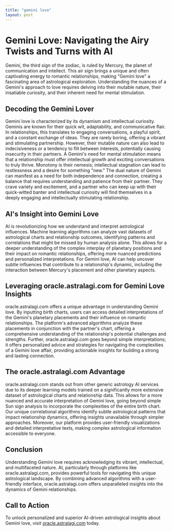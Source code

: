 ```yaml
---
title: "gemini love"
layout: post
---
```


# Gemini Love: Navigating the Airy Twists and Turns with AI

Gemini, the third sign of the zodiac, is ruled by Mercury, the planet of communication and intellect.  This air sign brings a unique and often captivating energy to romantic relationships, making "Gemini love" a fascinating area of astrological exploration. Understanding the nuances of a Gemini's approach to love requires delving into their mutable nature, their insatiable curiosity, and their inherent need for mental stimulation.

## Decoding the Gemini Lover

Gemini love is characterized by its dynamism and intellectual curiosity.  Geminis are known for their quick wit, adaptability, and communicative flair.  In relationships, this translates to engaging conversations, a playful spirit, and a constant exchange of ideas. They are rarely boring, offering a vibrant and stimulating partnership. However, their mutable nature can also lead to indecisiveness or a tendency to flit between interests, potentially causing insecurity in their partners.  A Gemini's need for mental stimulation means that a relationship must offer intellectual growth and exciting conversations to truly thrive.  Monotony is their nemesis; intellectual stagnation can lead to restlessness and a desire for something "new."  The dual nature of Gemini can manifest as a need for both independence and connection, creating a balance that requires understanding and patience from their partner.  They crave variety and excitement, and a partner who can keep up with their quick-witted banter and intellectual curiosity will find themselves in a deeply engaging and intellectually stimulating relationship.

## AI's Insight into Gemini Love

AI is revolutionizing how we understand and interpret astrological influences.  Machine learning algorithms can analyze vast datasets of astrological charts and relationship outcomes, identifying patterns and correlations that might be missed by human analysis alone. This allows for a deeper understanding of the complex interplay of planetary positions and their impact on romantic relationships, offering more nuanced predictions and personalized interpretations.  For Gemini love, AI can help uncover subtle influences that contribute to a relationship's dynamic, including the interaction between Mercury's placement and other planetary aspects.

## Leveraging oracle.astralagi.com for Gemini Love Insights

oracle.astralagi.com offers a unique advantage in understanding Gemini love.  By inputting birth charts, users can access detailed interpretations of the Gemini's planetary placements and their influence on romantic relationships.  The platform's advanced algorithms analyze these placements in conjunction with the partner's chart, offering a comprehensive understanding of the relationship's potential challenges and strengths.  Further, oracle.astralagi.com goes beyond simple interpretations; it offers personalized advice and strategies for navigating the complexities of a Gemini love affair, providing actionable insights for building a strong and lasting connection.

## The oracle.astralagi.com Advantage

oracle.astralagi.com stands out from other generic astrology AI services due to its deeper learning models trained on a significantly more extensive dataset of astrological charts and relationship data. This allows for a more nuanced and accurate interpretation of Gemini love, going beyond simple Sun sign analysis to incorporate the complexities of the entire birth chart.  Our unique correlational algorithms identify subtle astrological patterns that impact relationship dynamics, offering insights unavailable through simpler approaches. Moreover, our platform provides user-friendly visualizations and detailed interpretative texts, making complex astrological information accessible to everyone.

## Conclusion

Understanding Gemini love requires acknowledging its vibrant, intellectual, and multifaceted nature.  AI, particularly through platforms like oracle.astralagi.com, provides powerful tools for navigating this unique astrological landscape.  By combining advanced algorithms with a user-friendly interface, oracle.astralagi.com offers unparalleled insights into the dynamics of Gemini relationships.

## Call to Action

To unlock personalized and superior AI-driven astrological insights about Gemini love, visit [oracle.astralagi.com](https://oracle.astralagi.com) today.